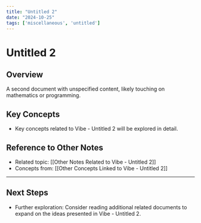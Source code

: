 ```yaml
---
title: "Untitled 2"
date: "2024-10-25"
tags: ['miscellaneous', 'untitled']
---
```


# Untitled 2

## Overview

A second document with unspecified content, likely touching on mathematics or programming.

## Key Concepts

- Key concepts related to Vibe - Untitled 2 will be explored in detail.
  
## Reference to Other Notes

- Related topic: [[Other Notes Related to Vibe - Untitled 2]]
- Concepts from: [[Other Concepts Linked to Vibe - Untitled 2]]
---

## Next Steps

- Further exploration: Consider reading additional related documents to expand on the ideas presented in Vibe - Untitled 2.
